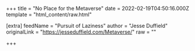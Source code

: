 
+++
title = "No Place for the Metaverse"
date = 2022-02-19T04:50:16.000Z
template = "html_content/raw.html"

[extra]
feedName = "Pursuit of Laziness"
author = "Jesse Duffield"
originalLink = "https://jesseduffield.com/Metaverse/"
raw = ""

+++

